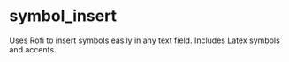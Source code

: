# symbol_insert
Uses Rofi to insert symbols easily in any text field. Includes Latex symbols and accents.
